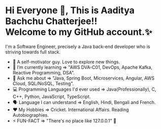 # Hi Everyone 👋, This is Aaditya Bachchu Chatterjee!! <br> Welcome to my GitHub account.✨

I'm a Software Engineer, precisely a Java back-end developer who is striving towards full stack. <br>


- 🔭 A self-motivator guy. Love to explore new things.
- 🌱 I’m currently learning => "AWS DVA-C01, DevOps, Apache Kafka, Reactive Programming, DSA".
- 💬 Ask me about => "Java, Spring Boot, Microservices, Angular, AWS Cloud, SQL/NoSQL, Testing".
- :computer: Programming Languages I'd ever used => Java(Professionally), C, C++, Python, JavaScript, TypeScript.
- :speaking_head: Language I can understand => English, Hindi, Bengali and French.
- ❤️ My Hobbies => Cricket. International Affairs. Reading Autobiographies.
- ⚡ FUN-FACT => "There's no place like 127.0.0.1" 🐥

